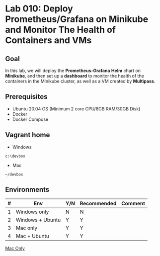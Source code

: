 # Lab 010: Deploy Prometheus/Grafana on Minikube and Monitor The Health of Containers and VMs

## Goal

In this lab, we will deploy the **Prometheus-Grafana** **Helm** chart on **Minikube**, and then set up a **dashboard** to monitor the health of the containers in the Minikube cluster, as well as a VM created by **Multipass**.

## Prerequisites

- Ubuntu 20.04 OS (Minimum 2 core CPU/8GB RAM/30GB Disk)
- Docker
- Docker Compose

## Vagrant home

- Windows

`c:\devbox`

- Mac

`~/devbox`

## Environments

| #  | Env  | Y/N  | Recommended   |  Comment |
|---|---|---|---|---|
| 1 | Windows only | N | N |   |
| 2 | Windows + Ubuntu | Y | Y |   |
| 3 | Mac only | Y | Y |   |
| 4 | Mac + Ubuntu | Y | Y |   |

[Mac Only](03_Y_MacOnly.md)

<!--
[Windows Only](01_YN_WindowsOnly.md)

[With_Windows_Ubuntu](02_YN_Windows_Ubuntu.md)

[With_Mac_Ubuntu](04_YN_Mac_Ubuntu.md)
-->

